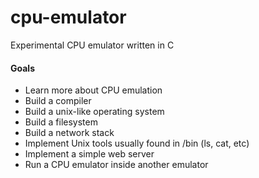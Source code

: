 # cpu-emulator
Experimental CPU emulator written in C

#### Goals
- Learn more about CPU emulation
- Build a compiler
- Build a unix-like operating system
- Build a filesystem
- Build a network stack
- Implement Unix tools usually found in /bin (ls, cat, etc)
- Implement a simple web server
- Run a CPU emulator inside another emulator
